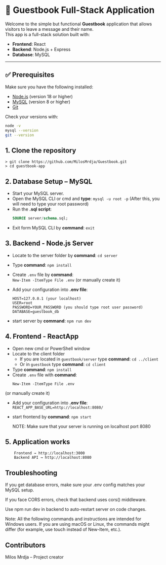 # 📖 Guestbook Full-Stack Application

Welcome to the simple but functional **Guestbook** application that allows visitors to leave a message and their name.  
This app is a full-stack solution built with:

- **Frontend**: React
- **Backend**: Node.js + Express
- **Database**: MySQL

---

## ✅ Prerequisites

Make sure you have the following installed:

- [Node.js](https://nodejs.org/) (version 18 or higher)
- [MySQL](https://dev.mysql.com/) (version 8 or higher)
- [Git](https://git-scm.com/)

Check your versions with:

```bash
node -v
mysql --version
git --version
```

## 1. Clone the repository

```
> git clone https://github.com/MilosMrdja/Guestbook.git
> cd guestbook-app
```

## 2. Database Setup – MySQL

- Start your MySQL server.  
- Open the MySQL CLI or cmd and **type**: `mysql -u root -p` (After this, you will need to type your root password)  
- Run the **.sql script**:  
  ```sql
  SOURCE server/schema.sql;
- Exit form MySQL CLI by **command**: `exit`

## 3. Backend - Node.js Server
- Locate to the server folder by **command**: `cd server`  
- Type **command**: `npm install`  
- Create `.env` file by **command**:  
  ```New-Item -ItemType File .env```
  (or manually create it)


- Add your configuration into **.env file**:
    ```
    HOST=127.0.0.1 (your localhost)
    USER=root
    PASSWORD=YOUR_PASSWORD (you should type root user password)
    DATABASE=guestbook_db
- start server by **command**: `npm run dev`



## 4. Frontend - ReactApp
- Open new cmd or PowerShell window  
- Locate to the client folder  
  - If you are located in `guestbook/server` type **command**: `cd ../client`  
  - Or in `guestbook` type **command**: `cd client`  
- Type **command**: `npm install`  
- Create `.env` file with **command**:  
  ```
  New-Item -ItemType File .env
 (or manually create it)

- Add your configuration into **.env file**:
    `REACT_APP_BASE_URL=http://localhost:8080/`

- start frontend by **command**: `npm start`

  NOTE: Make sure that your server is running on localhost port 8080

## 5. Application works
```
    Frontend → http://localhost:3000
    Backend API → http://localhost:8080
```

## Troubleshooting

If you get database errors, make sure your .env config matches your MySQL setup.

If you face CORS errors, check that backend uses cors() middleware.

Use npm run dev in backend to auto-restart server on code changes.

Note: All the following commands and instructions are intended for Windows users.
If you are using macOS or Linux, the commands might differ (for example, use touch instead of New-Item, etc.).

## Contributors

Milos Mrdja – Project creator
